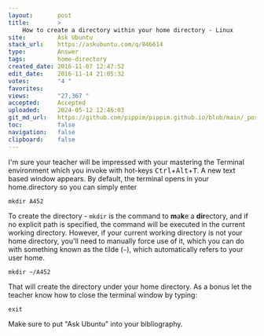 ```yaml
---
layout:       post
title:        >
    How to create a directory within your home directory - Linux
site:         Ask Ubuntu
stack_url:    https://askubuntu.com/q/846614
type:         Answer
tags:         home-directory
created_date: 2016-11-07 12:47:52
edit_date:    2016-11-14 21:05:32
votes:        "4 "
favorites:    
views:        "27,367 "
accepted:     Accepted
uploaded:     2024-05-12 12:46:03
git_md_url:   https://github.com/pippim/pippim.github.io/blob/main/_posts/2016/2016-11-07-How-to-create-a-directory-within-your-home-directory-Linux.md
toc:          false
navigation:   false
clipboard:    false
---
```


I'm sure your teacher will be impressed with your mastering the Terminal environment which you invoke with hot-keys <kbd>Ctrl</kbd>+<kbd>Alt</kbd>+<kbd>T</kbd>. A new text based window appears. By default, the terminal opens in your home.directory so you can simply enter

``` 
mkdir A452
```

To create the directory - `mkdir` is the command to **m**a**k**e a **dir**ectory, and if no explicit path is specified, the command will be executed in the current working directory. However, if your current working directory is not your home directory, you'll need to manually force use of it, which you can do with something known as the tilde (`~`), which automatically refers to your user home.

``` 
mkdir ~/A452
```

That will create the directory under your home directory. As a bonus let the teacher know how to close the terminal window by typing:

``` 
exit
```

Make sure to put "Ask Ubuntu" into your bibliography.

